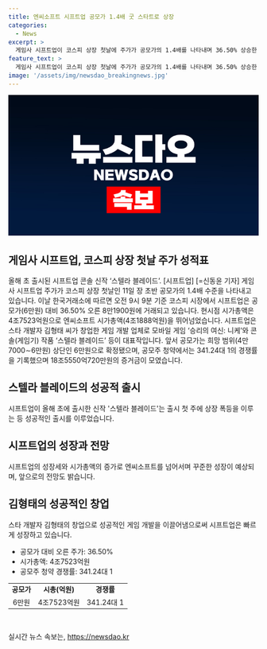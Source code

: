 ```yaml
---
title: 엔씨소프트 시프트업 공모가 1.4배 굿 스타트로 상장
categories:
  - News
excerpt: >
  게임사 시프트업이 코스피 상장 첫날에 주가가 공모가의 1.4배를 나타내며 36.50% 상승한 8만1900원에 거래되고 있다. 시가총액은 4조7523억원으로 엔씨소프트를 뛰어넘었으며, 이는 김형태가 창업한 게임 개발 업체로서의 성과로 평가된다. 스텔라 블레이드 등의 게임으로 유명한 시프트업은 공모가 확정 후 341.24대 1의 경쟁률과 18조5550억720만원의 증거금을 기록했다.
feature_text: >
  게임사 시프트업이 코스피 상장 첫날에 주가가 공모가의 1.4배를 나타내며 36.50% 상승한 8만1900원에 거래되고 있다. 시가총액은 4조7523억원으로 엔씨소프트를 뛰어넘었으며, 이는 김형태가 창업한 게임 개발 업체로서의 성과로 평가된다. 스텔라 블레이드 등의 게임으로 유명한 시프트업은 공모가 확정 후 341.24대 1의 경쟁률과 18조5550억720만원의 증거금을 기록했다.
image: '/assets/img/newsdao_breakingnews.jpg'
---
```


<p><img src="/assets/img/newsdao_breakingnews.jpg" alt="implanttips 속보" /></p>

<h2 data-ke-size="size26">게임사 시프트업, 코스피 상장 첫날 주가 성적표</h2>

<p data-ke-size="size16">올해 초 출시된 시프트업 콘솔 신작 ‘스텔라 블레이드’. [시프트업] [=신동윤 기자] 게임사 시프트업 주가가 코스피 상장 첫날인 11일 장 초반 공모가의 1.4배 수준을 나타내고 있습니다. 이날 한국거래소에 따르면 오전 9시 9분 기준 코스피 시장에서 시프트업은 공모가(6만원) 대비 36.50% 오른 8만1900원에 거래되고 있습니다. 현시점 시가총액은 4조7523억원으로 엔씨소프트 시가총액(4조1888억원)을 뛰어넘었습니다. 시프트업은 스타 개발자 김형태 씨가 창업한 게임 개발 업체로 모바일 게임 ‘승리의 여신: 니케’와 콘솔(게임기) 작품 ‘스텔라 블레이드’ 등이 대표작입니다. 앞서 공모가는 희망 범위(4만7000∼6만원) 상단인 6만원으로 확정됐으며, 공모주 청약에서는 341.24대 1의 경쟁률을 기록했으며 18조5550억720만원의 증거금이 모였습니다.</p>

<h2 data-ke-size="size22">스텔라 블레이드의 성공적 출시</h2>

<p data-ke-size="size16">시프트업이 올해 초에 출시한 신작 '스텔라 블레이드'는 출시 첫 주에 상장 폭등을 이루는 등 성공적인 출시를 이루었습니다.</p>

<h2 data-ke-size="size22">시프트업의 성장과 전망</h2>

<p data-ke-size="size16">시프트업의 성장세와 시가총액의 증가로 엔씨소프트를 넘어서며 꾸준한 성장이 예상되며, 앞으로의 전망도 밝습니다.</p>

<h2 data-ke-size="size22">김형태의 성공적인 창업</h2>

<p data-ke-size="size16">스타 개발자 김형태의 창업으로 성공적인 게임 개발을 이끌어냄으로써 시프트업은 빠르게 성장하고 있습니다.</p>

<ul>
  <li>공모가 대비 오른 주가: 36.50%</li>
  <li>시가총액: 4조7523억원</li>
  <li>공모주 청약 경쟁률: 341.24대 1</li>
</ul>

<table>
  <tr>
    <td style="text-align: center; height: 17px;"><b>공모가</b></td>
    <td style="text-align: center; height: 17px;"><b>시총(억원)</b></td>
    <td style="text-align: center; height: 17px;"><b>경쟁률</b></td>
  </tr>
  <tr>
    <td style="text-align: center; height: 17px;">6만원</td>
    <td style="text-align: center; height: 17px;">4조7523억원</td>
    <td style="text-align: center; height: 17px;">341.24대 1</td>
  </tr>
</table>

<p data-ke-size="size16">&nbsp;</p>
실시간 뉴스 속보는, <a href="https://newsdao.kr" rel="dofollow">https://newsdao.kr</a>


